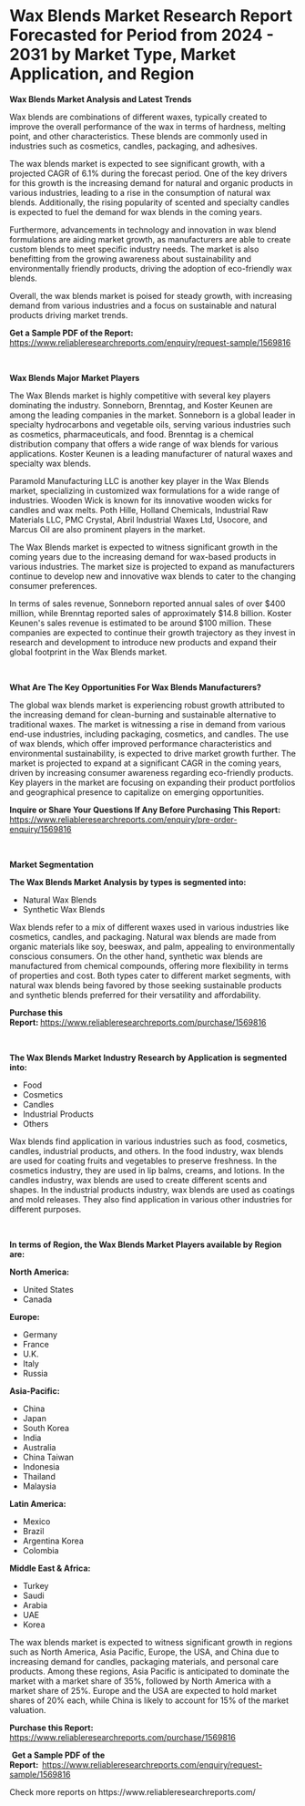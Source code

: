<p><h1>Wax Blends Market Research Report Forecasted for Period from 2024 -  2031 by Market Type, Market Application, and Region</h1></p><p><strong>Wax Blends Market Analysis and Latest Trends</strong></p>
<p><p>Wax blends are combinations of different waxes, typically created to improve the overall performance of the wax in terms of hardness, melting point, and other characteristics. These blends are commonly used in industries such as cosmetics, candles, packaging, and adhesives.</p><p>The wax blends market is expected to see significant growth, with a projected CAGR of 6.1% during the forecast period. One of the key drivers for this growth is the increasing demand for natural and organic products in various industries, leading to a rise in the consumption of natural wax blends. Additionally, the rising popularity of scented and specialty candles is expected to fuel the demand for wax blends in the coming years.</p><p>Furthermore, advancements in technology and innovation in wax blend formulations are aiding market growth, as manufacturers are able to create custom blends to meet specific industry needs. The market is also benefitting from the growing awareness about sustainability and environmentally friendly products, driving the adoption of eco-friendly wax blends.</p><p>Overall, the wax blends market is poised for steady growth, with increasing demand from various industries and a focus on sustainable and natural products driving market trends.</p></p>
<p><strong>Get a Sample PDF of the Report:&nbsp;</strong> <a href="https://www.reliableresearchreports.com/enquiry/request-sample/1569816">https://www.reliableresearchreports.com/enquiry/request-sample/1569816</a></p>
<p>&nbsp;</p>
<p><strong>Wax Blends Major Market Players</strong></p>
<p><p>The Wax Blends market is highly competitive with several key players dominating the industry. Sonneborn, Brenntag, and Koster Keunen are among the leading companies in the market. Sonneborn is a global leader in specialty hydrocarbons and vegetable oils, serving various industries such as cosmetics, pharmaceuticals, and food. Brenntag is a chemical distribution company that offers a wide range of wax blends for various applications. Koster Keunen is a leading manufacturer of natural waxes and specialty wax blends.</p><p>Paramold Manufacturing LLC is another key player in the Wax Blends market, specializing in customized wax formulations for a wide range of industries. Wooden Wick is known for its innovative wooden wicks for candles and wax melts. Poth Hille, Holland Chemicals, Industrial Raw Materials LLC, PMC Crystal, Abril Industrial Waxes Ltd, Usocore, and Marcus Oil are also prominent players in the market.</p><p>The Wax Blends market is expected to witness significant growth in the coming years due to the increasing demand for wax-based products in various industries. The market size is projected to expand as manufacturers continue to develop new and innovative wax blends to cater to the changing consumer preferences.</p><p>In terms of sales revenue, Sonneborn reported annual sales of over $400 million, while Brenntag reported sales of approximately $14.8 billion. Koster Keunen's sales revenue is estimated to be around $100 million. These companies are expected to continue their growth trajectory as they invest in research and development to introduce new products and expand their global footprint in the Wax Blends market.</p></p>
<p>&nbsp;</p>
<p><strong>What Are The Key Opportunities For Wax Blends Manufacturers?</strong></p>
<p><p>The global wax blends market is experiencing robust growth attributed to the increasing demand for clean-burning and sustainable alternative to traditional waxes. The market is witnessing a rise in demand from various end-use industries, including packaging, cosmetics, and candles. The use of wax blends, which offer improved performance characteristics and environmental sustainability, is expected to drive market growth further. The market is projected to expand at a significant CAGR in the coming years, driven by increasing consumer awareness regarding eco-friendly products. Key players in the market are focusing on expanding their product portfolios and geographical presence to capitalize on emerging opportunities.</p></p>
<p><strong>Inquire or Share Your Questions If Any Before Purchasing This Report:</strong> <a href="https://www.reliableresearchreports.com/enquiry/pre-order-enquiry/1569816">https://www.reliableresearchreports.com/enquiry/pre-order-enquiry/1569816</a></p>
<p>&nbsp;</p>
<p><strong>Market Segmentation</strong></p>
<p><strong>The Wax Blends Market Analysis by types is segmented into:</strong></p>
<p><ul><li>Natural Wax Blends</li><li>Synthetic Wax Blends</li></ul></p>
<p><p>Wax blends refer to a mix of different waxes used in various industries like cosmetics, candles, and packaging. Natural wax blends are made from organic materials like soy, beeswax, and palm, appealing to environmentally conscious consumers. On the other hand, synthetic wax blends are manufactured from chemical compounds, offering more flexibility in terms of properties and cost. Both types cater to different market segments, with natural wax blends being favored by those seeking sustainable products and synthetic blends preferred for their versatility and affordability.</p></p>
<p><strong>Purchase this Report:&nbsp;</strong><a href="https://www.reliableresearchreports.com/purchase/1569816">https://www.reliableresearchreports.com/purchase/1569816</a></p>
<p>&nbsp;</p>
<p><strong>The Wax Blends Market Industry Research by Application is segmented into:</strong></p>
<p><ul><li>Food</li><li>Cosmetics</li><li>Candles</li><li>Industrial Products</li><li>Others</li></ul></p>
<p><p>Wax blends find application in various industries such as food, cosmetics, candles, industrial products, and others. In the food industry, wax blends are used for coating fruits and vegetables to preserve freshness. In the cosmetics industry, they are used in lip balms, creams, and lotions. In the candles industry, wax blends are used to create different scents and shapes. In the industrial products industry, wax blends are used as coatings and mold releases. They also find application in various other industries for different purposes.</p></p>
<p>&nbsp;</p>
<p><strong>In terms of Region, the Wax Blends Market Players available by Region are:</strong></p>
<p>
    <p> <strong> North America: </strong>
        <ul>
            <li>United States</li>
            <li>Canada</li>
        </ul>
        </p> 
    <p> <strong> Europe: </strong>
        <ul>
            <li>Germany</li>
            <li>France</li>
            <li>U.K.</li>
            <li>Italy</li>
            <li>Russia</li>
        </ul>
        </p> 
    <p> <strong> Asia-Pacific: </strong>
        <ul>
            <li>China</li>
            <li>Japan</li>
            <li>South Korea</li>
            <li>India</li>
            <li>Australia</li>
            <li>China Taiwan</li>
            <li>Indonesia</li>
            <li>Thailand</li>
            <li>Malaysia</li>
        </ul>
        </p> 
    <p> <strong> Latin America: </strong>
        <ul>
            <li>Mexico</li>
            <li>Brazil</li>
            <li>Argentina Korea</li>
            <li>Colombia</li>
        </ul>
        </p> 
    <p> <strong> Middle East & Africa: </strong>
        <ul>
            <li>Turkey</li>
            <li>Saudi</li>
            <li>Arabia</li>
            <li>UAE</li>
            <li>Korea</li>
        </ul>
    </p>
    </p>
<p><p>The wax blends market is expected to witness significant growth in regions such as North America, Asia Pacific, Europe, the USA, and China due to increasing demand for candles, packaging materials, and personal care products. Among these regions, Asia Pacific is anticipated to dominate the market with a market share of 35%, followed by North America with a market share of 25%. Europe and the USA are expected to hold market shares of 20% each, while China is likely to account for 15% of the market valuation.</p></p>
<p><strong>Purchase this Report: </strong><a href="https://www.reliableresearchreports.com/purchase/1569816">https://www.reliableresearchreports.com/purchase/1569816</a></p>
<p>&nbsp;<strong>Get a Sample PDF of the Report:&nbsp;&nbsp;</strong><a href="https://www.reliableresearchreports.com/enquiry/request-sample/1569816">https://www.reliableresearchreports.com/enquiry/request-sample/1569816</a></p>
<p><strong></strong></p>
<p>Check more reports on https://www.reliableresearchreports.com/</p>